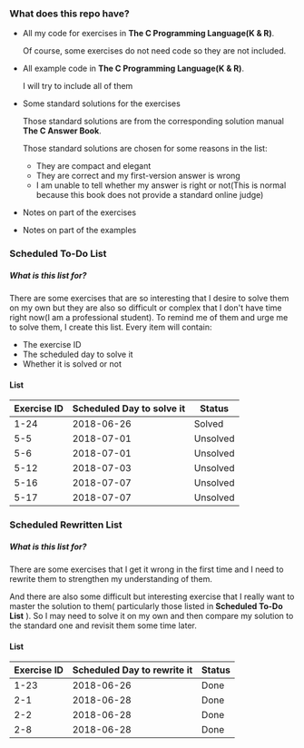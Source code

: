 ### What does this repo have?

- All my code for exercises in **The C Programming Language(K & R)**. 

  Of course, some exercises do not need code so they are not included.

- All example code in **The C Programming Language(K & R)**.

  I will try to include all of them

- Some standard solutions for the exercises

  Those standard solutions are from the corresponding solution manual **The C Answer Book**.

  Those standard solutions are chosen for some reasons in the list:

  - They are compact and elegant
  - They are correct and my first-version answer is wrong
  - I am unable to tell whether my answer is right or not(This is normal because this book does not provide a standard online judge)

- Notes on part of the exercises

- Notes on part of the examples

### Scheduled To-Do List

##### What is this list for?

There are some exercises that are so interesting that I desire to solve them on my own but they are also so difficult or complex that I don't have time right now(I am a professional student). To remind me of them and urge me to solve them, I create this list. Every item will contain:

- The exercise ID
- The scheduled day to solve it
- Whether it is solved or not

#### List

| Exercise ID | Scheduled Day to solve it | Status   |
| ----------- | ------------------------- | -------- |
| 1-24        | 2018-06-26                | Solved   |
| 5-5         | 2018-07-01                | Unsolved |
| 5-6         | 2018-07-01                | Unsolved |
| 5-12        | 2018-07-03                | Unsolved |
| 5-16        | 2018-07-07                | Unsolved |
| 5-17        | 2018-07-07                | Unsolved |



### Scheduled Rewritten List

##### What is this list for?

There are some exercises that I get it wrong in the first time and I need to rewrite them to strengthen my understanding of them. 

And there are also some difficult but interesting exercise that I really want to master the solution to them( particularly those listed in **Scheduled To-Do List** ). So I may need to solve it on my own and then compare my solution to the standard one and revisit them some time later.

#### List

| Exercise ID | Scheduled Day to rewrite it | Status |
| ----------- | --------------------------- | ------ |
| 1-23        | 2018-06-26                  | Done   |
| 2-1         | 2018-06-28                  | Done  |
| 2-2         | 2018-06-28                  | Done  |
| 2-8         | 2018-06-28                  | Done |

